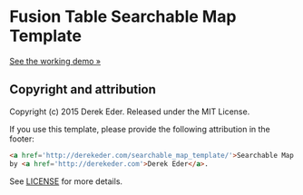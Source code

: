 # Fusion Table Searchable Map Template


[See the working demo &raquo;](http://grandadventureusa.github.io/FusionTable-Map-Template/)



## Copyright and attribution

Copyright (c) 2015 Derek Eder. Released under the MIT License.

If you use this template, please provide the following attribution in the footer: 

```html
<a href='http://derekeder.com/searchable_map_template/'>Searchable Map Template</a> 
by <a href='http://derekeder.com'>Derek Eder</a>.
```

See [LICENSE](https://github.com/derekeder/FusionTable-Map-Template/blob/master/LICENSE) for more details.
